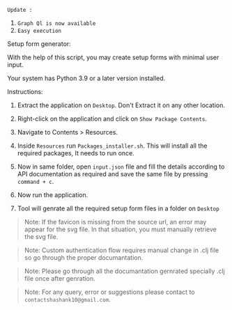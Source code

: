 <!--
# * * * * * * * * * * * * * * * * * * * * * * * * * * * * *
#  Title: Setup form generator                            *
#  Author: Shashank Shrivastav                            *
#  Email: contactshashank10@gmail.com                     *
#  Date: 2023                                             *
#  Code version: 2.0                                      *
#  Availability: https://github.com/GodOfPerceptionn      *
# * * * * * * * * * * * * * * * * * * * * * * * * * * * * *
-->

`Update :`
1. `Graph Ql is now available`
2. `Easy execution`

Setup form generator:

With the help of this script, you may create setup forms with minimal user input.

Your system has Python 3.9 or a later version installed.

Instructions:

1. Extract the application on `Desktop`. Don't Extract it on any other location.

2. Right-click on the application and click on `Show Package Contents`.

3. Navigate to Contents > Resources.

4. Inside `Resources` run `Packages_installer.sh`. This will install all the required packages, It needs to run once.

5. Now in same folder, open `input.json` file and fill the details according to API documentation as required and save the same file by pressing `command + c`.

6. Now run the application.

7. Tool will genrate all the required setup form files in a folder on `Desktop`

> Note: If the favicon is missing from the source url, an error may appear for the svg file. In that situation, you must manually retrieve the svg file.

> Note: Custom authentication flow requires manual change in .clj file so go through the proper documantation.

> Note: Please go through all the documantation gernrated specially .clj file once after genration.

> Note: For any query, error or suggestions please contact to `contactshashank10@gmail.com`.